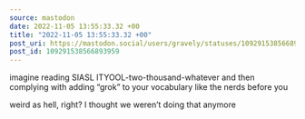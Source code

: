 ```yaml
---
source: mastodon
date: 2022-11-05 13:55:33.32 +00
title: "2022-11-05 13:55:33.32 +00"
post_uri: https://mastodon.social/users/gravely/statuses/109291538566893959
post_id: 109291538566893959
---
```

imagine reading SIASL ITYOOL-two-thousand-whatever and then complying with adding “grok” to your vocabulary like the nerds before you

weird as hell, right? I thought we weren’t doing that anymore



